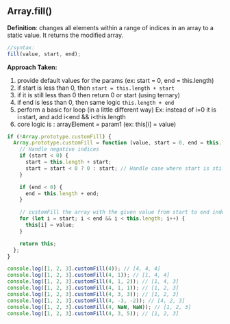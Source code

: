 ## Array.fill()

**Definition**: changes all elements within a range of indices in an array to a static value. It returns the modified array.

```js
//syntax:
fill(value, start, end);
```

<strong>Approach Taken:</strong>

1. provide default values for the params (ex: start = 0, end = this.length)
2. if start is less than 0, then `start = this.length + start`
3. if it is still less than 0 then return 0 or start (using ternary)
4. if end is less than 0, then same logic `this.length + end`
5. perform a basic for loop (in a  little different way)
Ex: instead of i=0 it is i=start, and add i<end && i<this.length
6. core logic is : arrayElement = param1 (ex: this[i] = value)

```js
if (!Array.prototype.customFill) {
  Array.prototype.customFill = function (value, start = 0, end = this.length) {
    // Handle negative indices
    if (start < 0) {
      start = this.length + start;
      start = start < 0 ? 0 : start; // Handle case where start is still negative
    }

    if (end < 0) {
      end = this.length + end;
    }

    // customFill the array with the given value from start to end index
    for (let i = start; i < end && i < this.length; i++) {
      this[i] = value;
    }

    return this;
  };
}

console.log([1, 2, 3].customFill(4)); // [4, 4, 4]
console.log([1, 2, 3].customFill(4, 1)); // [1, 4, 4]
console.log([1, 2, 3].customFill(4, 1, 2)); // [1, 4, 3]
console.log([1, 2, 3].customFill(4, 1, 1)); // [1, 2, 3]
console.log([1, 2, 3].customFill(4, 3, 3)); // [1, 2, 3]
console.log([1, 2, 3].customFill(4, -3, -2)); // [4, 2, 3]
console.log([1, 2, 3].customFill(4, NaN, NaN)); // [1, 2, 3]
console.log([1, 2, 3].customFill(4, 3, 5)); // [1, 2, 3]
```
